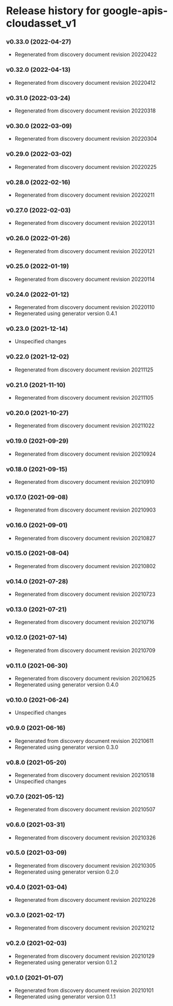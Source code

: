 # Release history for google-apis-cloudasset_v1

### v0.33.0 (2022-04-27)

* Regenerated from discovery document revision 20220422

### v0.32.0 (2022-04-13)

* Regenerated from discovery document revision 20220412

### v0.31.0 (2022-03-24)

* Regenerated from discovery document revision 20220318

### v0.30.0 (2022-03-09)

* Regenerated from discovery document revision 20220304

### v0.29.0 (2022-03-02)

* Regenerated from discovery document revision 20220225

### v0.28.0 (2022-02-16)

* Regenerated from discovery document revision 20220211

### v0.27.0 (2022-02-03)

* Regenerated from discovery document revision 20220131

### v0.26.0 (2022-01-26)

* Regenerated from discovery document revision 20220121

### v0.25.0 (2022-01-19)

* Regenerated from discovery document revision 20220114

### v0.24.0 (2022-01-12)

* Regenerated from discovery document revision 20220110
* Regenerated using generator version 0.4.1

### v0.23.0 (2021-12-14)

* Unspecified changes

### v0.22.0 (2021-12-02)

* Regenerated from discovery document revision 20211125

### v0.21.0 (2021-11-10)

* Regenerated from discovery document revision 20211105

### v0.20.0 (2021-10-27)

* Regenerated from discovery document revision 20211022

### v0.19.0 (2021-09-29)

* Regenerated from discovery document revision 20210924

### v0.18.0 (2021-09-15)

* Regenerated from discovery document revision 20210910

### v0.17.0 (2021-09-08)

* Regenerated from discovery document revision 20210903

### v0.16.0 (2021-09-01)

* Regenerated from discovery document revision 20210827

### v0.15.0 (2021-08-04)

* Regenerated from discovery document revision 20210802

### v0.14.0 (2021-07-28)

* Regenerated from discovery document revision 20210723

### v0.13.0 (2021-07-21)

* Regenerated from discovery document revision 20210716

### v0.12.0 (2021-07-14)

* Regenerated from discovery document revision 20210709

### v0.11.0 (2021-06-30)

* Regenerated from discovery document revision 20210625
* Regenerated using generator version 0.4.0

### v0.10.0 (2021-06-24)

* Unspecified changes

### v0.9.0 (2021-06-16)

* Regenerated from discovery document revision 20210611
* Regenerated using generator version 0.3.0

### v0.8.0 (2021-05-20)

* Regenerated from discovery document revision 20210518
* Unspecified changes

### v0.7.0 (2021-05-12)

* Regenerated from discovery document revision 20210507

### v0.6.0 (2021-03-31)

* Regenerated from discovery document revision 20210326

### v0.5.0 (2021-03-09)

* Regenerated from discovery document revision 20210305
* Regenerated using generator version 0.2.0

### v0.4.0 (2021-03-04)

* Regenerated from discovery document revision 20210226

### v0.3.0 (2021-02-17)

* Regenerated from discovery document revision 20210212

### v0.2.0 (2021-02-03)

* Regenerated from discovery document revision 20210129
* Regenerated using generator version 0.1.2

### v0.1.0 (2021-01-07)

* Regenerated from discovery document revision 20210101
* Regenerated using generator version 0.1.1

